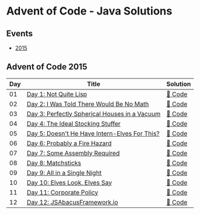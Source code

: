 # Advent of Code - Java Solutions

## Events

- [2015](#advent-of-code-2015)

## Advent of Code 2015

| Day | Title                                                                                | Solution                                                     |
|-----|--------------------------------------------------------------------------------------|--------------------------------------------------------------|
| 01  | [Day 1: Not Quite Lisp](https://adventofcode.com/2015/day/1)                         | [🔗 Code](./src/main/java/com/arshshaikh/aoc/y2015/D01.java) |
| 02  | [Day 2: I Was Told There Would Be No Math](https://adventofcode.com/2015/day/2)      | [🔗 Code](./src/main/java/com/arshshaikh/aoc/y2015/D02.java) |
| 03  | [Day 3: Perfectly Spherical Houses in a Vacuum](https://adventofcode.com/2015/day/3) | [🔗 Code](./src/main/java/com/arshshaikh/aoc/y2015/D03.java) |
| 04  | [Day 4: The Ideal Stocking Stuffer](https://adventofcode.com/2015/day/4)             | [🔗 Code](./src/main/java/com/arshshaikh/aoc/y2015/D04.java) |
| 05  | [Day 5: Doesn't He Have Intern-Elves For This?](https://adventofcode.com/2015/day/5) | [🔗 Code](./src/main/java/com/arshshaikh/aoc/y2015/D05.java) |
| 06  | [Day 6: Probably a Fire Hazard](https://adventofcode.com/2015/day/6)                 | [🔗 Code](./src/main/java/com/arshshaikh/aoc/y2015/D06.java) |
| 07  | [Day 7: Some Assembly Required](https://adventofcode.com/2015/day/7)                 | [🔗 Code](./src/main/java/com/arshshaikh/aoc/y2015/D07.java) |
| 08  | [Day 8: Matchsticks](https://adventofcode.com/2015/day/8)                            | [🔗 Code](./src/main/java/com/arshshaikh/aoc/y2015/D08.java) |
| 09  | [Day 9: All in a Single Night](https://adventofcode.com/2015/day/9)                  | [🔗 Code](./src/main/java/com/arshshaikh/aoc/y2015/D09.java) |
| 10  | [Day 10: Elves Look, Elves Say](https://adventofcode.com/2015/day/10)                | [🔗 Code](./src/main/java/com/arshshaikh/aoc/y2015/D10.java) |
| 11  | [Day 11: Corporate Policy](https://adventofcode.com/2015/day/11)                     | [🔗 Code](./src/main/java/com/arshshaikh/aoc/y2015/D11.java) |
| 12  | [Day 12: JSAbacusFramework.io](https://adventofcode.com/2015/day/12)                 | [🔗 Code](./src/main/java/com/arshshaikh/aoc/y2015/D12.java) |
